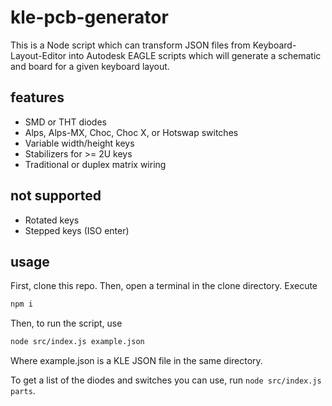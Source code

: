 # kle-pcb-generator

This is a Node script which can transform JSON files from Keyboard-Layout-Editor into Autodesk EAGLE scripts which will generate a schematic and board for a given keyboard layout.

## features

 * SMD or THT diodes
 * Alps, Alps-MX, Choc, Choc X, or Hotswap switches
 * Variable width/height keys
 * Stabilizers for >= 2U keys
 * Traditional or duplex matrix wiring

## not supported

 * Rotated keys
 * Stepped keys (ISO enter)

## usage

First, clone this repo. Then, open a terminal in the clone directory. Execute

```sh
npm i
```

Then, to run the script, use

```sh
node src/index.js example.json
```

Where example.json is a KLE JSON file in the same directory.

To get a list of the diodes and switches you can use, run `node src/index.js parts`.
